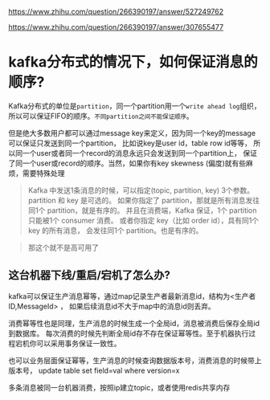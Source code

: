 
<https://www.zhihu.com/question/266390197/answer/527249762>

<https://www.zhihu.com/question/266390197/answer/307655477>

# kafka分布式的情况下，如何保证消息的顺序?

Kafka分布式的单位是`partition`，同一个partition用一个`write ahead log`组织，
所以可以保证FIFO的顺序。`不同partition之间不能保证顺序`。

但是绝大多数用户都可以通过message key来定义，因为同一个key的message可以保证只发送到同一个partition，
比如说key是user id，table row id等等，
所以同一个user或者同一个record的消息永远只会发送到同一个partition上，
保证了同一个user或record的顺序。当然，如果你有key skewness (偏度)就有些麻烦，需要特殊处理

 
> Kafka 中发送1条消息的时候，可以指定(topic, partition, key) 3个参数。partition 和 key 是可选的。
如果你指定了 partition，那就是所有消息发往同1个 partition，就是有序的。
并且在消费端，Kafka 保证，1个 partition 只能被1个 consumer 消费。
或者你指定 key（比如 order id），具有同1个 key 的所有消息，
会发往同1个 partition。也是有序的。
 
> 那这个就不是高可用了


## 这台机器下线/重启/宕机了怎么办?

kafka可以保证生产消息幂等，通过map记录生产者最新消息id，结构为<生产者ID,MessageId> ，
如果后续消息id不大于map中的消息id则丢弃。



消费幂等性也是同理，生产消息的时候生成一个全局id，消息被消费后保存全局id到数据库。
每次消费的时候先判断全局id存不存在保证幂等性。至于机器执行过程宕机你可以采用事务保证一致性。



也可以业务层面保证幂等，生产消息的时候查询数据版本号，消费消息的时候带上版本号，
update table set field=val where version=x


多条消息被同一台机器消费，按照ip建立topic，或者使用redis共享内存
